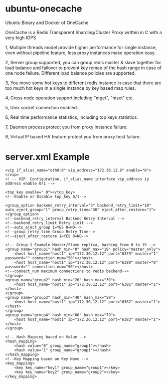 # ubuntu-onecache
Ubuntu Binary and Docker of OneCache 

OneCache is a Redis Transparent Sharding/Cluster Proxy written in C with a very high IOPS

1, Multiple threads model provide higher performance for single instance, even without pipeline feature, less proxy instances make operation easy.

2, Server group supported, you can group redis master & slave together for load balance and failover to prevent key remap of the hash range in case of one node failure. Different load balance policies are supported.

3, You move some hot keys to different redis instance in case that there are too much hot keys in a single instance by key based map rules.

4, Cross node operation support including "mget", "mset" etc.

5, Unix socket connection enabled.

6, Real time performance statistics, including top keys statistics.

7, Daemon process protect you from proxy instance failure.

8, Virtual IP based HA feature protect you from proxy host failure.

# server.xml Example
<onecache port="8221" thread_num="15" hash_value_max="80" daemonize="0" guard="0" log_file="" password="" pid_file="" hash=" fnv1a_64" twemproxy_mode="0" debug="0">
    <!--port Listening Port-->
    <!--thread_num Numbers of Threads-->
    <!--hash_value_max Sharding Hash Max Value (Max:1024)-->
    <!--daemonize 1=YES 0=NO-->
    <!--guard Guard Daemon Enabled 1=YES 0=NO-->
    <!--log_file LogFile Path-->
    <!--password To Access the OneCache Listener from clients-->
    <!--pid_file pid-file path -->
    <!--hash hash algorythm -->
    <!--twemproxy_mode 0 to disable, valid: ketama, groupname servername-->
    <!--debug 0/1 enabled disable debug-->

    <vip if_alias_name="eth0:0" vip_address="172.30.12.8" enable="0"></vip>
    <! -- VIP  Configuration, if_alias_name interface vip_address ip address enable 0/1 -->

    <top_key enable=" 0"></top_key>
    <!--Enable or Disable top_key 0/1-->

    <group_option backend_retry_interval="3" backend_retry_limit="10" auto_eject_group="1" group_retry_time="30" eject_after_restore="1"></group_option>
    <!--backend_retry_interval Backend Retry Interval -->
    <!--backend_retry_limit Retry Limit -->
    <!--auto_eject_group 1=YES 0=NO-->
    <!--group_retry_time Group Retry Time-->
    <!--eject_after_restore 1=YES 0=NO-->
    
    <!-- Group 1 Example Master/Slave replica, hashing from 0 to 19 -->
    <group name="group1" hash_min="0" hash_max="19" policy="master_only">
        <host host_name="host1" ip="172.30.12.12" port="6379" master="1" password="" connection_num="50"></host>
        <host host_name="host1" ip="172.30.12.12" port="6380" master="0" password="" connection_num="50"></host>
	<!--connect_num maximum connections to redis backend-->
    </group>
    <group name="group2" hash_min="20" hash_max="39">
        <host host_name="host1" ip="172.30.12.12" port="6381" master="1"></host>
    </group>
    <group name="group3" hash_min="40" hash_max="59">
        <host host_name="host1" ip="172.30.12.12" port="6382" master="1"></host>
    </group>
    <group name="group4" hash_min="60" hash_max="79">
        <host host_name="host1" ip="172.30.12.12" port="6383" master="1"></host>
    </group>

    <!-- Hash Mapping based on Value -->
    <hash_mapping>
        <hash value="0" group_name="group1"></hash>
        <hash value="1" group_name="group1"></hash>
    </hash_mapping>
    <!--Key Mapping based on Key Name -->
    <key_mapping>
        <key key_name="key1" group_name="group1"></key>
        <key key_name="key2" group_name="group2"></key>
    </key_mapping>
</onecache>
